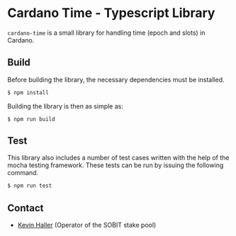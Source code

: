 # Cardano Time - Typescript Library

`cardano-time` is a small library for handling time (epoch and slots) in Cardano.

## Build

Before building the library, the necessary dependencies must be installed.

```bash
$ npm install
```

Building the library is then as simple as:

```
$ npm run build
```

## Test

This library also includes a number of test cases written with the
help of the mocha testing framework. These tests can be run by issuing
the following command.

```bash
$ npm run test
```

## Contact

* [Kevin Haller](kevin.haller@blockbllu.io) (Operator of the SOBIT stake pool)
